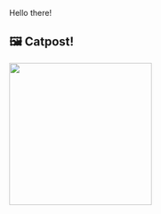 Hello there!



## 🖼️ Catpost!

<sub>
    <img src="https://cdn2.thecatapi.com/images/MTY5NDM3MA.jpg" height="256">
</sub>

